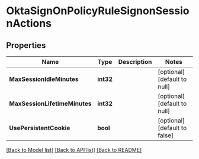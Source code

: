 # OktaSignOnPolicyRuleSignonSessionActions

## Properties
Name | Type | Description | Notes
------------ | ------------- | ------------- | -------------
**MaxSessionIdleMinutes** | **int32** |  | [optional] [default to null]
**MaxSessionLifetimeMinutes** | **int32** |  | [optional] [default to null]
**UsePersistentCookie** | **bool** |  | [optional] [default to false]

[[Back to Model list]](../README.md#documentation-for-models) [[Back to API list]](../README.md#documentation-for-api-endpoints) [[Back to README]](../README.md)

